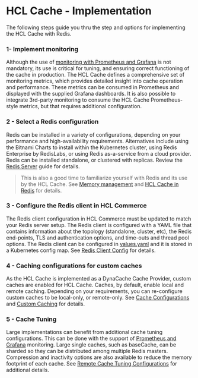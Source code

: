 # HCL Cache - Implementation

The following steps guide you thru the step and options for implementing the HCL Cache with Redis. 

### 1- Implement monitoring

Although the use of [monitoring with Prometheus and Grafana](Monitoring.md) is not mandatory, its use is critical for tuning, and ensuring correct functioning of the cache in production. The HCL Cache defines a comprehensive set of monitoring metrics, which provides detailed insight into cache operation and performance. These metrics can be consumed in Prometheus and displayed with the supplied Grafana dashboards. It is also possible to integrate 3rd-party monitoring to consume the HCL Cache Prometheus-style metrics, but that requires additional configuration.

### 2 - Select a Redis configuration

Redis can be installed in a variety of configurations, depending on your performance and high-availability requirements. Alternatives include using the Bitnami Charts to install within the Kubernetes cluster, using Redis Enterprise by RedisLabs, or using Redis as-a-service from a cloud provider. Redis can be installed standalone, or clustered with replicas. Review the [Redis Server](RedisServer.md) guide for details.

> This is also a good time to familiarize yourself with Redis and its use by the HCL Cache. See [Memory management](RedisMemoryManagement.md) and [HCL Cache in Redis](HCLCacheInRedis.md) for details.

### 3 - Configure the Redis client in HCL Commerce

The Redis client configuration in HCL Commerce must be updated to match your Redis server setup. The Redis client is configured with a YAML file that contains information about the topology (standalone, cluster, etc), the Redis end-points, TLS and authentication options, and time-outs and thread pool options. The Redis client can be configured in
[values.yaml](https://github.com/HCL-TECH-SOFTWARE/hcl-commerce-helmchart/blob/87e05746dc4e5b412c663c858d180edcf2723e12/hcl-commerce-helmchart/stable/hcl-commerce/values.yaml#L317) and it is stored in a Kubernetes config map.  See [Redis Client Config](RedisClientConfig.md) for details.

### 4 - Caching configurations for custom caches

As the HCL Cache is implemented as a DynaCache Cache Provider, custom caches are enabled for HCL Cache. Caches, by default, enable local and remote caching. Depending on your requirements, you can re-configure custom caches to be local-only, or remote-only. See [Cache Configurations](CacheAndRedisClientConfiguration.md) and [Custom Caching](CustomCaching.md) for details.

### 5 - Cache Tuning

Large implementations can benefit from additional cache tuning configurations. This can be done with the support of [Prometheus and Grafana](Monitoring.md) monitoring.
Large single caches, such as baseCache, can be sharded so they can be distributed among multiple Redis masters. Compression and inactivity options are also available to reduce the memory footprint of each cache. See [Remote Cache Tuning Configurations](RemoteCacheTuningConfigurations.md) for additional details.

